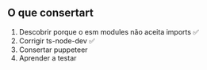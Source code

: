 ## O que consertart

1. Descobrir porque o esm modules não aceita imports ✅
2. Corrigir ts-node-dev ✅
3. Consertar puppeteer
4. Aprender a testar

